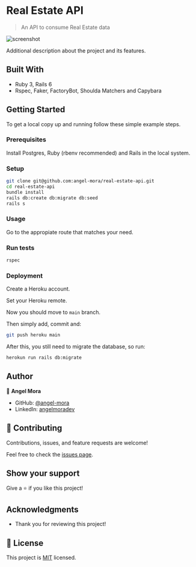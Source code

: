 # Real Estate API

> An API to consume Real Estate data

![screenshot](./app_screenshot.png)

Additional description about the project and its features.

## Built With

- Ruby 3, Rails 6
- Rspec, Faker, FactoryBot, Shoulda Matchers and Capybara

## Getting Started

To get a local copy up and running follow these simple example steps.

### Prerequisites

Install Postgres, Ruby (rbenv recommended) and Rails in the local system.

### Setup

```bash
git clone git@github.com:angel-mora/real-estate-api.git
cd real-estate-api
bundle install
rails db:create db:migrate db:seed
rails s
```

### Usage

Go to the appropiate route that matches your need.

### Run tests

```bash
rspec
```

### Deployment

Create a Heroku account.

Set your Heroku remote.

Now you should move to ```main``` branch.

Then simply add, commit and:

```bash
git push heroku main
```

After this, you still need to migrate the database, so run:

```bash
herokun run rails db:migrate
```

## Author

👤 **Angel Mora**

- GitHub: [@angel-mora](https://github.com/angel-mora)
- LinkedIn: [angelmoradev](https://linkedin.com/in/angelmoradev)

## 🤝 Contributing

Contributions, issues, and feature requests are welcome!

Feel free to check the [issues page](../../issues/).

## Show your support

Give a ⭐️ if you like this project!

## Acknowledgments

- Thank you for reviewing this project!

## 📝 License

This project is [MIT](./MIT.md) licensed.
